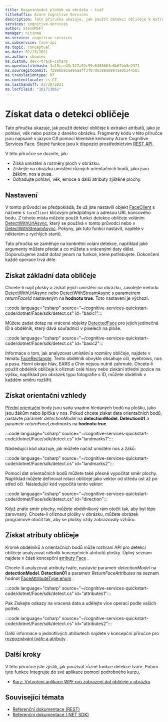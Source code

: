 ```yaml
---
title: Rozpoznávání plošek na obrázku – tvář
titleSuffix: Azure Cognitive Services
description: Tato příručka ukazuje, jak použít detekci obličeje k extrakci atributů, jako je pohlaví, věk nebo pozice z daného obrázku.
services: cognitive-services
author: SteveMSFT
manager: nitinme
ms.service: cognitive-services
ms.subservice: face-api
ms.topic: conceptual
ms.date: 02/23/2021
ms.author: sbowles
ms.custom: devx-track-csharp
ms.openlocfilehash: 3a15cce45c527a92c99e0488661e0b67bb8e2371
ms.sourcegitcommit: f28ebb95ae9aaaff3f87d8388a09b41e0b3445b5
ms.translationtype: MT
ms.contentlocale: cs-CZ
ms.lasthandoff: 03/30/2021
ms.locfileid: "101713061"
---
```

# <a name="get-face-detection-data"></a>Získat data o detekci obličeje

Tato příručka ukazuje, jak použít detekci obličeje k extrakci atributů, jako je pohlaví, věk nebo pozice z daného obrázku. Fragmenty kódu v této příručce jsou napsané v jazyce C# pomocí klientské knihovny Azure Cognitive Services Face. Stejné funkce jsou k dispozici prostřednictvím [REST API](https://westus.dev.cognitive.microsoft.com/docs/services/563879b61984550e40cbbe8d/operations/563879b61984550f30395236).

V této příručce se dozvíte, jak:

- Získá umístění a rozměry ploch v obrázku.
- Získejte na obrázku umístění různých orientačních bodů, jako jsou žákům, nos a pusa.
- Odhadujte pohlaví, věk, emoce a další atributy zjištěné plochy.

## <a name="setup"></a>Nastavení

V tomto průvodci se předpokládá, že už jste nastavili objekt [FaceClient](/dotnet/api/microsoft.azure.cognitiveservices.vision.face.faceclient) s názvem s `faceClient` klíčovým předplatným a adresou URL koncového bodu. Z tohoto místa můžete použít funkci detekce obličeje voláním [DetectWithUrlAsync](/dotnet/api/microsoft.azure.cognitiveservices.vision.face.faceoperationsextensions.detectwithurlasync), který se používá v tomto průvodci nebo v [DetectWithStreamAsync](/dotnet/api/microsoft.azure.cognitiveservices.vision.face.faceoperationsextensions.detectwithstreamasync). Pokyny, jak tuto funkci nastavit, najdete v některém z rychlých startů.

Tato příručka se zaměřuje na konkrétní volání detekce, například jaké argumenty můžete předat a co můžete s vrácenými daty dělat. Doporučujeme zadat dotaz jenom na funkce, které potřebujete. Dokončení každé operace trvá déle.

## <a name="get-basic-face-data"></a>Získat základní data obličeje

Chcete-li najít plošky a získat jejich umístění na obrázku, zavolejte metodu [DetectWithUrlAsync](/dotnet/api/microsoft.azure.cognitiveservices.vision.face.faceoperationsextensions.detectwithurlasync) nebo [DetectWithStreamAsync](/dotnet/api/microsoft.azure.cognitiveservices.vision.face.faceoperationsextensions.detectwithstreamasync) s parametrem _returnFaceId_ nastaveným na **hodnotu true**. Toto nastavení je výchozí.

:::code language="csharp" source="~/cognitive-services-quickstart-code/dotnet/Face/sdk/detect.cs" id="basic1":::

Můžete zadat dotaz na vrácené objekty [DetectedFace](/dotnet/api/microsoft.azure.cognitiveservices.vision.face.models.detectedface) pro jejich jedinečná ID a obdélník, který dává souřadnici v pixelech na ploše.

:::code language="csharp" source="~/cognitive-services-quickstart-code/dotnet/Face/sdk/detect.cs" id="basic2":::

Informace o tom, jak analyzovat umístění a rozměry obličeje, najdete v tématu [FaceRectangle](/dotnet/api/microsoft.azure.cognitiveservices.vision.face.models.facerectangle). Tento obdélník obvykle obsahuje oči, eyebrows, nos a pusu. Horní okraje hlav, EARS a Chin nejsou nutně zahrnuté. Chcete-li použít obdélník obličeje k oříznutí celé hlavy nebo získání střední pozice na výšku, například pro obrázek typu fotografie s ID, můžete obdélník v každém směru rozšířit.

## <a name="get-face-landmarks"></a>Získat orientační vzhledy

[Přední orientační](../concepts/face-detection.md#face-landmarks) body jsou sada snadno hledaných bodů na plošku, jako jsou žákům nebo špička v nos. Pokud chcete získat data orientačních bodů, nastavte parametr _detectionModel_ na **detectionModel. Detection01** a parametr _returnFaceLandmarks_ na **hodnotu true**.

:::code language="csharp" source="~/cognitive-services-quickstart-code/dotnet/Face/sdk/detect.cs" id="landmarks1":::

Následující kód ukazuje, jak můžete načíst umístění nos a žáků:

:::code language="csharp" source="~/cognitive-services-quickstart-code/dotnet/Face/sdk/detect.cs" id="landmarks2":::

Pomocí dat orientačních bodů můžete také přesně vypočítat směr plochy. Například můžete definovat rotaci obličeje jako vektor od středu úst až po střed oči. Následující kód vypočítá tento vektor:

:::code language="csharp" source="~/cognitive-services-quickstart-code/dotnet/Face/sdk/detect.cs" id="direction":::

Když znáte směr plochy, můžete obdélníkový rám otočit tak, aby byl lépe zarovnaný. Chcete-li oříznout plošky v obrázku, můžete obrázek programově otočit tak, aby se plošky vždy zobrazovaly vzhůru.

## <a name="get-face-attributes"></a>Získat atributy obličeje

Kromě obdélníků a orientačních bodů může rozhraní API pro detekci obličeje analyzovat několik koncepčních atributů plošky. Úplný seznam najdete v části koncepční [atributy Face](../concepts/face-detection.md#attributes) .

Chcete-li analyzovat atributy tváře, nastavte parametr _detectionModel_ na **detectionModel. Detection01** a parametr _ReturnFaceAttributes_ na seznam hodnot [FaceAttributeType enum](/dotnet/api/microsoft.azure.cognitiveservices.vision.face.models.faceattributetype) .

:::code language="csharp" source="~/cognitive-services-quickstart-code/dotnet/Face/sdk/detect.cs" id="attributes1":::

Pak Získejte odkazy na vracená data a udělejte více operací podle vašich potřeb.

:::code language="csharp" source="~/cognitive-services-quickstart-code/dotnet/Face/sdk/detect.cs" id="attributes2":::

Další informace o jednotlivých atributech najdete v koncepční příručce pro [rozpoznávání tváře a atributy](../concepts/face-detection.md) .

## <a name="next-steps"></a>Další kroky

V této příručce jste zjistili, jak používat různé funkce detekce tváře. Potom tyto funkce Integrujte do své aplikace pomocí podrobného kurzu.

- [Kurz: Vytvoření aplikace WPF pro zobrazení dat obličeje v obrázku](../Tutorials/FaceAPIinCSharpTutorial.md)

## <a name="related-topics"></a>Související témata

- [Referenční dokumentace (REST)](https://westus.dev.cognitive.microsoft.com/docs/services/563879b61984550e40cbbe8d/operations/563879b61984550f30395236)
- [Referenční dokumentace (.NET SDK)](/dotnet/api/overview/azure/cognitiveservices/client/faceapi)
